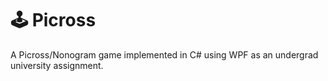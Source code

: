 # 🕹 Picross

A Picross/Nonogram game implemented in C# using WPF as an undergrad university assignment.
